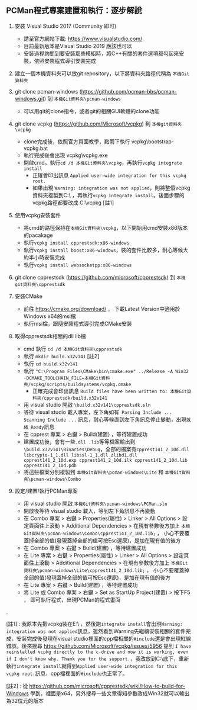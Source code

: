 
PCMan程式專案建置和執行：逐步解說
---
1. 安裝 Visual Studio 2017 (Community 即可)
   * 請至官方網站下載: https://www.visualstudio.com/    
   * 目前最新版本是Visual Studio 2019 應該也可以
   * 安裝過程詢問到要安裝那些模組時，將C++有關的套件選項都勾起來安裝，依照安裝程式導引安裝完成
   
1. 建立一個本機資料夾可以放git repository，以下將資料夾路徑代稱為 `本機Git資料夾`

1. git clone pcman-windows (https://github.com/pcman-bbs/pcman-windows.git) 到 `本機Git資料夾\pcman-windows`
   * 可以用git的clone指令，或者git的相關GUI軟體的clone功能

1. git clone vcpkg (https://github.com/Microsoft/vcpkg) 到 `本機git資料夾\vcpkg`
   * clone完成後，依照官方頁面教學，點兩下執行 vcpkg\bootstrap-vcpkg.bat
   * 執行完成後會出現 vcpkg\vcpkg.exe
   * 開啟cmd，執行`cd /d 本機Git資料夾\vcpkg`，再執行`vcpkg integrate install`
      * 正確會印出訊息 `Applied user-wide integration for this vcpkg root.` 
      * 如果出現 `Warning: integration was not applied`，則將整個vcpkg資料夾複製到C:\ ，再執行`vcpkg integrate install`。後面步驟的vcpkg路徑都要改成 C:\vcpkg  [註1]

1. 使用vcpkg安裝套件
   * 將cmd的路徑保持在`本機Git資料夾\vcpkg`，以下開始用cmd安裝x86版本的pacakage
   * 執行`vcpkg install cpprestsdk:x86-windows`
   * 執行`vcpkg install boost:x86-windows`，裝的套件比較多，耐心等候大約半小時安裝完成
   * 執行`vcpkg install websocketpp:x86-windows`

1. git clone cpprestsdk (https://github.com/microsoft/cpprestsdk) 到 `本機git資料夾\cpprestsdk`
 
1. 安裝CMake
   * 前往 https://cmake.org/download/ ， 下載Latest Version中適用於Windows x64的msi檔
   * 執行msi檔，跟隨安裝程式導引完成CMake安裝

1. 取得cpprestsdk相關的dll lib檔 
   * cmd 執行 `cd /d 本機Git資料夾\cpprestsdk`
   * 執行 `mkdir build.x32v141` [註2]
   * 執行 `cd build.x32v141`
   * 執行 `"C:\Program Files\CMake\bin\cmake.exe" ../Release -A Win32 -DCMAKE_TOOLCHAIN_FILE=本機Git資料夾/vcpkg/scripts/buildsystems/vcpkg.cmake`
      * 正確完成會印出訊息 `Build files have been written to: 本機Git資料夾/cpprestsdk/build.x32v141`
   * 用 visual studio 開啟 `\build.x32v141\cpprestsdk.sln`
   * 等待 visual studio 載入專案，左下角如有` Parsing Include ... Scanning Include ...` 訊息，耐心等候直到左下角訊息停止變動，出現`就緒 Ready`訊息
   * 在 cpprest 專案 > 右鍵 > Build(建置) ，等待建置成功
   * 建置成功後，會有一些`.dll .lib`等等檔案輸出到`\build.x32v141\Binaries\Debug`，全部的檔案有`cpprest141_2_10d.dll libcrypto-1_1.dll libssl-1_1.dll zlibd1.dll cpprest141_2_10d.exp cpprest141_2_10d.ilk cpprest141_2_10d.lib cpprest141_2_10d.pdb`
   * 將這些檔案分別複製到 `本機Git資料夾\pcman-windows\Lite` 和 `本機Git資料夾\pcman-windows\Combo` 
   
1. 設定/建置/執行PCMan專案
   * 用 visual studio 開啟 `本機Git資料夾\pcman-windows\PCMan.sln`
   * 開啟後等待 visual studio 載入，等到左下角訊息不再變動
   * 在 Combo 專案 > 右鍵 > Properties(屬性) > Linker > All Options > 設定頁面往上滾動 > Additional Dependencies > 在現有參數後方加上 `本機Git資料夾\pcman-windows\Combo\cpprest141_2_10d.lib;` ， 小心不要覆蓋掉全部的值(發現蓋掉全部的值可按Esc還原)，是加在現有值的後方
   * 在 Combo 專案 > 右鍵 > Build(建置) ，等待建置成功
   * 在 Lite 專案 > 右鍵 > Properties(屬性) > Linker > All Options > 設定頁面往上滾動 > Additional Dependencies > 在現有參數後方加上 `本機Git資料夾\pcman-windows\Lite\cpprest141_2_10d.lib;` ， 小心不要覆蓋掉全部的值(發現蓋掉全部的值可按Esc還原)，是加在現有值的後方
   * 在 Lite 專案 > 右鍵 > Build(建置) ，等待建置成功
   * 將 Lite 或 Combo 專案 > 右鍵 > Set as StartUp Project(建置) > 按下F5 ， 即可執行程式，出現PCMan的程式畫面

.


[註1] : 我原本先把vcpkg裝在E:\ ，然後跑`integrate install`會出現`Warning: integration was not applied`訊息，雖然看到Warning先繼續安裝相關的套件完成，安裝完成後發現在visual studio裡面的cpp檔相關的`#include`還是會出現紅線錯誤。後來搜尋 https://github.com/Microsoft/vcpkg/issues/5956 提到
`I have reinstalled vcpkg directly to the c-drive and now it is working, even if I don't know why. Thank you for the support.`，我改放到C:\底下，重新執行`integrate install`就得到`Applied user-wide integration for this vcpkg root.`訊息，cpp檔裡面的`#include`也正常了。

[註2] : 從 https://github.com/microsoft/cpprestsdk/wiki/How-to-build-for-Windows 學到，裡面是x64，另外搜尋一些文章得知參數改成Win32就可以輸出為32位元的版本
